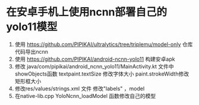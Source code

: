# 在安卓手机上使用ncnn部署自己的yolo11模型
1. 使用 https://github.com/PIPIKAI/ultralytics/tree/triplemu/model-only 仓库代码导出ncnn
2. 使用 https://github.com/PIPIKAI/android-ncnn-yolo11 构建安卓apk
3. 修改 java/com/pipikai/android_ncnn_yolo11/MainActivity.kt 文件中showObjects函数 textpaint.textSize 修改字体大小 paint.strokeWidth修改矩形框大小
4. 修改res/values/strings.xml 文件 修改"labels" ，model
5. 在native-lib.cpp  YoloNcnn_loadModel 函数修改自己的模型
